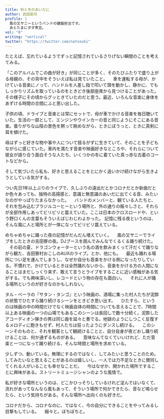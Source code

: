 ```yaml
---
title: 秋と冬のあいだに
author: 武田菜月
profile: |
  風の又サニーというバンドの鍵盤担当です。
  あとたまにダダ茶豆。
vol: "0"
writing: "vertical"
twitter: "https://twitter.com/natsouki"
---
```


たとえば、忘れているようでずっと記憶されているさりげない瞬間のことを考えてみる。

「このアルバムでこの曲が好き」が同じことが多く、そのたびふたりで盛り上がる母親の、その背中をそういえば私は見ていたこと。
　車を運転する母が、かけている音楽にノって、ハンドルを人差し指で叩いて頭を動かし、静かに、でもしっかりリズムを取っているのをときどき後部座席から見つけることがあった。その様子にその頃からグッときていたのだと思う。最近、いろんな音楽に身体をあずける時間の合間にふと思い出した。

子供の頃、ドライブと音楽とは常にセットで、母が車でかける音楽を毎日聴いていた。生活の一部として、エンジンやウインカーの音と同じようにそこにある音楽。曇りがちな山陰の景色を黙って眺めながら、ときにぼうっと、ときに真剣に耳を傾けた。

母はずっと好きな物や事や人について揺るがずに生きていて、そのことを子どもながらに感じていた。車内を満たす音楽や映画好きなところや、それらについて彼女が語り合う面白そうな人たち、いくつかの冬に着ていた真っ赤な古着のコートなどから。

そして気づいたら私も、好きと思えることをとにかく追いかけ続けながら生きようとしている気がする。

つい先日<span class="text-upright">1</span>年以上ぶりのライブで、久しぶりの遠出だとかコロナだとか新曲だとか色々あっても、独特の高揚感と、意識と無意識のあいだに出てくる音、みたいなのがやっぱりたまらなかった。
　バンドのメンバーと、観ている人たちと、それを包み込むブラジルコーヒーという場所と、外の通りの賑々しさと、それらが全部作用しあってビリビリと震えていた。ここは日本のクロスロードや、という野口くんの言葉もそういえばじわじわよかった。
記憶に残る夜というのは、そんな風に人と場所とが一体になってビリビリ震えている。

めちゃめちゃに踊った夜の記憶がだんだん増えていく。
　風の又サニーでライブをしたときの吉田寮の夜。<span class="text-tcy">DJ</span>ブースを囲んでみんなでくるくる踊り続けた。
　その前の夏、ドラゴンウォーターという名の酒を飲みまくって汗だくで踊りながら観た、吉田寮村おこしのAUXのライブ。とか、他にも。
　最近も踊れる場所につい足を運んでしまうし、なぜか自分も音楽をかける側になったりしている。不慣れで、かけているときは全然踊れないから、音楽をかける方の人間になることはまだしっくり来ず、敢えて言うとライブをすることに近い感触がある気がする。でも興味深いし、レコードという物の存在も面白い。
　それに人が踊る場所というのが好きなのかもしれない。

タル・ベーラの『サタン・タンゴ』という映画の、酒場に集った村人たちが泥酔の状態でひたすら踊り続けるシーンをときどき思い出す。
　ひたすら、というのは映画の中の時間だけでなく映画自体の時間についても言えることで、<span class="text-upright">7</span>時間以上ある映画の一つの山場でもあるこのシーンは長回しで数十分続く。泥酔したアコーディオン弾きの男は同じ曲を延々と奏でる。地獄のようにしつこく反復するメロディに飽きもせず、村人たちは狂ったようにダンスし続ける。
　このシーンそのものと、それを観客として観続けることと、自分自身が夜どおし踊り続けることは、何か通ずるものがある。
　意味なんてなくていいけれど、ただ音楽と一つになって踊り続ける、そんな時間と場所を求めている。

少しずつ、動いている。無理にするのではなく、してみたいと思うことのため。してみたいなと思えることがあるのは嬉しいし、一人では力不足なときに賛同してくれる人がいることも幸せなことだ。
　今はなぜか、開かれた場所ですることに興味がある。ストリートミュージシャンのような風情で。

私が好きな場所というのは、どこかひっそりしているけれど淀んではいなくて、流れがあってなんなら風もあって、そういう場所で何かできたら、音など鳴らせたら、という気持ちがある。そんな場所へ出向くのも好きだ。

コロナだから、コロナなのに、ではなく、今の自分にできることをやってみるし目撃もしている。
　細々と。ぼちぼちと。
